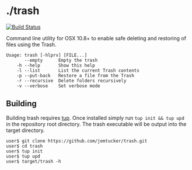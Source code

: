 # ./trash

[![Build Status](https://travis-ci.org/jemtucker/trash.svg?branch=master)](https://travis-ci.org/jemtucker/trash)

Command line utility for OSX 10.8+ to enable safe deleting and restoring of
files using the Trash.

```
Usage: trash [-hlprv] [FILE...]
       --empty      Empty the trash
    -h --help       Show this help
    -l --list       List the current Trash contents
    -p --put-back   Restore a file from the Trash
    -r --recursive  Delete folders recursively
    -v --verbose    Set verbose mode
```

## Building
Building trash requires [tup](http://gittup.org/tup/). Once installed simply run
 `tup init && tup upd` in the repository root directory. The trash executable
 will be output into the target directory.

 ```
 user$ git clone https://github.com/jemtucker/trash.git
 user$ cd trash
 user$ tup init
 user$ tup upd
 user$ target/trash -h
 ```
